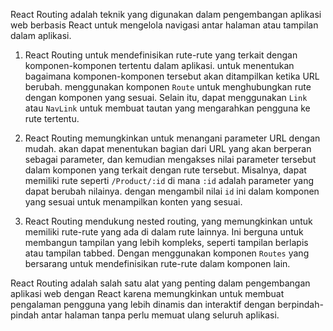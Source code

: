 React Routing adalah teknik yang digunakan dalam pengembangan aplikasi web berbasis React untuk mengelola navigasi antar halaman atau tampilan dalam aplikasi.

1. React Routing untuk mendefinisikan rute-rute yang terkait dengan komponen-komponen tertentu dalam aplikasi. untuk menentukan bagaimana komponen-komponen tersebut akan ditampilkan ketika URL berubah. menggunakan komponen `Route` untuk menghubungkan rute dengan komponen yang sesuai. Selain itu, dapat menggunakan `Link` atau `NavLink` untuk membuat tautan yang mengarahkan pengguna ke rute tertentu.

2. React Routing memungkinkan untuk menangani parameter URL dengan mudah. akan dapat menentukan bagian dari URL yang akan berperan sebagai parameter, dan kemudian mengakses nilai parameter tersebut dalam komponen yang terkait dengan rute tersebut. Misalnya, dapat memiliki rute seperti `/Product/:id` di mana `:id` adalah parameter yang dapat berubah nilainya. dengan mengambil nilai `id` ini dalam komponen yang sesuai untuk menampilkan konten yang sesuai.

3. React Routing mendukung nested routing, yang memungkinkan untuk memiliki rute-rute yang ada di dalam rute lainnya. Ini berguna untuk membangun tampilan yang lebih kompleks, seperti tampilan berlapis atau tampilan tabbed. Dengan menggunakan komponen `Routes` yang bersarang untuk mendefinisikan rute-rute dalam komponen lain.

React Routing adalah salah satu alat yang penting dalam pengembangan aplikasi web dengan React karena memungkinkan untuk membuat pengalaman pengguna yang lebih dinamis dan interaktif dengan berpindah-pindah antar halaman tanpa perlu memuat ulang seluruh aplikasi.
